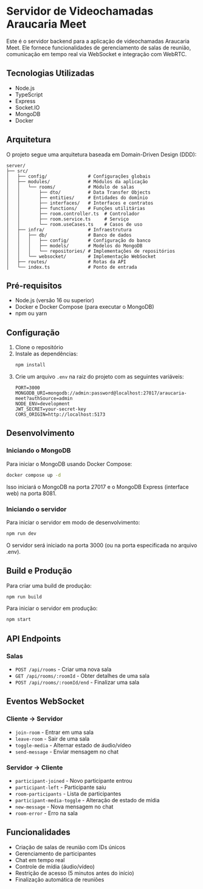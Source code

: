 # Servidor de Videochamadas Araucaria Meet

Este é o servidor backend para a aplicação de videochamadas Araucaria Meet. Ele fornece funcionalidades de gerenciamento de salas de reunião, comunicação em tempo real via WebSocket e integração com WebRTC.

## Tecnologias Utilizadas

- Node.js
- TypeScript
- Express
- Socket.IO
- MongoDB
- Docker

## Arquitetura

O projeto segue uma arquitetura baseada em Domain-Driven Design (DDD):

```
server/
├── src/
│   ├── config/               # Configurações globais
│   ├── modules/              # Módulos da aplicação
│   │   └── rooms/            # Módulo de salas
│   │       ├── dto/          # Data Transfer Objects
│   │       ├── entities/     # Entidades do domínio
│   │       ├── interfaces/   # Interfaces e contratos
│   │       ├── functions/    # Funções utilitárias
│   │       ├── room.controller.ts  # Controlador
│   │       ├── room.service.ts     # Serviço
│   │       └── room.useCases.ts    # Casos de uso
│   ├── infra/                # Infraestrutura
│   │   ├── db/               # Banco de dados
│   │   │   ├── config/       # Configuração do banco
│   │   │   ├── models/       # Modelos do MongoDB
│   │   │   └── repositories/ # Implementações de repositórios
│   │   └── websocket/        # Implementação WebSocket
│   ├── routes/               # Rotas da API
│   └── index.ts              # Ponto de entrada
```

## Pré-requisitos

- Node.js (versão 16 ou superior)
- Docker e Docker Compose (para executar o MongoDB)
- npm ou yarn

## Configuração

1. Clone o repositório
2. Instale as dependências:
   ```bash
   npm install
   ```
3. Crie um arquivo `.env` na raiz do projeto com as seguintes variáveis:
   ```
   PORT=3000
   MONGODB_URI=mongodb://admin:password@localhost:27017/araucaria-meet?authSource=admin
   NODE_ENV=development
   JWT_SECRET=your-secret-key
   CORS_ORIGIN=http://localhost:5173
   ```

## Desenvolvimento

### Iniciando o MongoDB

Para iniciar o MongoDB usando Docker Compose:

```bash
docker compose up -d
```

Isso iniciará o MongoDB na porta 27017 e o MongoDB Express (interface web) na porta 8081.

### Iniciando o servidor

Para iniciar o servidor em modo de desenvolvimento:

```bash
npm run dev
```

O servidor será iniciado na porta 3000 (ou na porta especificada no arquivo .env).

## Build e Produção

Para criar uma build de produção:

```bash
npm run build
```

Para iniciar o servidor em produção:

```bash
npm start
```

## API Endpoints

### Salas

- `POST /api/rooms` - Criar uma nova sala
- `GET /api/rooms/:roomId` - Obter detalhes de uma sala
- `POST /api/rooms/:roomId/end` - Finalizar uma sala

## Eventos WebSocket

### Cliente -> Servidor

- `join-room` - Entrar em uma sala
- `leave-room` - Sair de uma sala
- `toggle-media` - Alternar estado de áudio/vídeo
- `send-message` - Enviar mensagem no chat

### Servidor -> Cliente

- `participant-joined` - Novo participante entrou
- `participant-left` - Participante saiu
- `room-participants` - Lista de participantes
- `participant-media-toggle` - Alteração de estado de mídia
- `new-message` - Nova mensagem no chat
- `room-error` - Erro na sala

## Funcionalidades

- Criação de salas de reunião com IDs únicos
- Gerenciamento de participantes
- Chat em tempo real
- Controle de mídia (áudio/vídeo)
- Restrição de acesso (5 minutos antes do início)
- Finalização automática de reuniões
